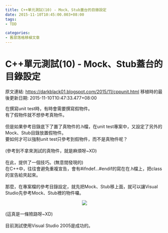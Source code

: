 ```yaml
---
title: C++單元測試(10) - Mock、Stub蓋台的目錄設定
date: 2015-11-10T10:45:00.003+08:00
tags: 
- TDD

categories:
- 舊部落格移植文章
---
```


# C++單元測試(10) - Mock、Stub蓋台的目錄設定

原文連結: https://darkblack01.blogspot.com/2015/11/cppunit.html
移植時的最後更新日期: 2015-11-10T10:47:33.477+08:00

在撰寫unit test時，有時會需要撰寫假物件。<br />有了假物件就不想參考真物件。<br /><br />但是如果參考目錄底下了置了真物件的.h檔，在unit test專案中，又設定了另外的Mock、Stub目錄放置假物件。<br />要如何才可以強制unit test只參考到假物件，而不是真物件呢？<br /><br />(參考到不拿來測試的真物件，就是麻煩呀~XD)<br /><br />在此，提供了一個技巧。(無意間發現的)<br />在C++中，往往會避免重複宣告，會有#ifndef...#endif的寫在在.h檔上，把class的宣告給夾起來。<br /><br />那麼，在專案檔的參考目錄設定，就先把Mock、Stub移上面，就可以讓Visual Studio先參考Mock、Stub裡的物件囉。<br /><div class="separator" style="clear: both; text-align: center;"><a href="http://2.bp.blogspot.com/-xQFGSbao6Ew/VkFaIe5Gz3I/AAAAAAAAH0s/UAolrzzQUCc/s1600/MockFirst.jpg" imageanchor="1" style="margin-left: 1em; margin-right: 1em;"><img border="0" src="http://2.bp.blogspot.com/-xQFGSbao6Ew/VkFaIe5Gz3I/AAAAAAAAH0s/UAolrzzQUCc/s1600/MockFirst.jpg" /></a></div><br />(這真是一條險路呀~XD)<br /><br />目前測試使用Visual Studio 2005是成功的。
